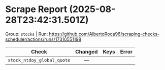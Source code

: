 # Scrape Report (2025-08-28T23:42:31.501Z)

Group: `stocks`  |  Run: https://github.com/AlbertoRoca96/scraping-checks-scheduler/actions/runs/17310551198

| Check | Changed | Keys | Error |
|---|:---:|:--|:--|
| `stock_ntdoy_global_quote` | — |  |  |
